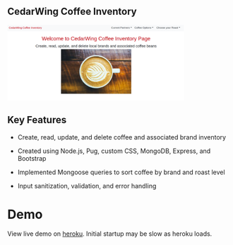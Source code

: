 ## CedarWing Coffee Inventory

<div>
<img src="/CoffeeInventoryApp.png" alt="CedarWing" width="400">
</div>

## Key Features

* Create, read, update, and delete coffee and associated brand inventory

* Created using Node.js, Pug, custom CSS, MongoDB, Express, and Bootstrap

* Implemented Mongoose queries to sort coffee by brand and roast level

* Input sanitization, validation, and error handling

# Demo
View live demo on [heroku](https://cedarwing.herokuapp.com/). Initial startup may be slow as heroku loads.
